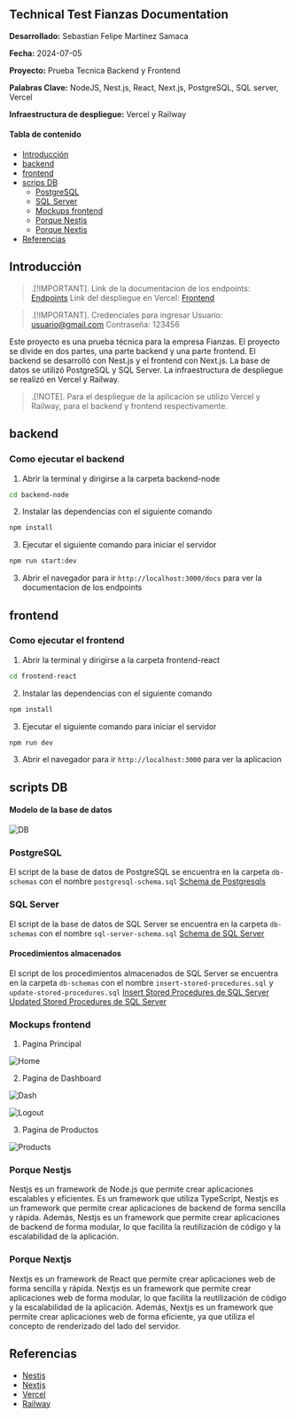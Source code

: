 ## Technical Test Fianzas Documentation

**Desarrollado:** Sebastian Felipe Martinez Samaca

**Fecha:** 2024-07-05

**Proyecto:** Prueba Tecnica Backend y Frontend

**Palabras Clave:** NodeJS, Nest.js, React, Next.js, PostgreSQL, SQL server, Vercel

**Infraestructura de despliegue:** Vercel y Railway

#### Tabla de contenido

- [Introducción](#introducción)
- [backend](#backend)
- [frontend](#frontend)
- [scrips DB](#scripts-db)
  - [PostgreSQL](#postgresql)
  - [SQL Server](#sql-server)
  - [Mockups frontend](#mockups-frontend)
  - [Porque Nestjs](#porque-nestjs)
  - [Porque Nextjs](#porque-nextjs)
- [Referencias](#referencias)

## Introducción

> .[!IMPORTANT].
> Link de la documentacion de los endpoints: [Endpoints](https://technical-test-fianzas-development.up.railway.app/docs#/)
> Link del despliegue en Vercel: [Frontend](https://technical-test-fianzas-frontend.vercel.app/)

> .[!IMPORTANT].
> Credenciales para ingresar
> Usuario: usuario@gmail.com
> Contraseña: 123456

Este proyecto es una prueba técnica para la empresa Fianzas. El proyecto se divide en dos partes, una parte backend y una parte frontend. El backend se desarrolló con Nest.js y el frontend con Next.js. La base de datos se utilizó PostgreSQL y SQL Server. La infraestructura de despliegue se realizó en Vercel y Railway.

> .[!NOTE].
> Para el despliegue de la aplicacion se utilizo Vercel y Railway, para el backend y frontend respectivamente.

## backend

### Como ejecutar el backend

1. Abrir la terminal y dirigirse a la carpeta backend-node

```bash
cd backend-node
```

2. Instalar las dependencias con el siguiente comando

```bash
npm install
```

3. Ejecutar el siguiente comando para iniciar el servidor

```bash
npm run start:dev
```

3. Abrir el navegador para ir `http://localhost:3000/docs` para ver la documentacion de los endpoints

## frontend

### Como ejecutar el frontend

1. Abrir la terminal y dirigirse a la carpeta frontend-react

```bash
cd frontend-react
```

2. Instalar las dependencias con el siguiente comando

```bash
npm install
```

3. Ejecutar el siguiente comando para iniciar el servidor

```bash
npm run dev
```

3. Abrir el navegador para ir `http://localhost:3000` para ver la aplicacion

## scripts DB

#### Modelo de la base de datos

![DB](./assets/db-fianzas.png)

### PostgreSQL

El script de la base de datos de PostgreSQL se encuentra en la carpeta `db-schemas` con el nombre `postgresql-schema.sql`
[Schema de Postgresqls](./db-schemas/postgresql-schema.sql)

### SQL Server

El script de la base de datos de SQL Server se encuentra en la carpeta `db-schemas` con el nombre `sql-server-schema.sql`
[Schema de SQL Server](./db-schemas/sql-server-schema.sql)

#### Procedimientos almacenados

El script de los procedimientos almacenados de SQL Server se encuentra en la carpeta `db-schemas` con el nombre `insert-stored-procedures.sql` y `update-stored-procedures.sql`
[Insert Stored Procedures de SQL Server](./db-schemas/insert-stored-procedures.sql)
[Updated Stored Procedures de SQL Server](./db-schemas/update-stored-procedures.sql)

### Mockups frontend

1. Pagina Principal

![Home](./assets/home.png)

2. Pagina de Dashboard

![Dash](./assets/dash.png)

![Logout](./assets/products.png)

3. Pagina de Productos

![Products](./assets/logout.png)

### Porque Nestjs

Nestjs es un framework de Node.js que permite crear aplicaciones escalables y eficientes. Es un framework que utiliza TypeScript, Nestjs es un framework que permite crear aplicaciones de backend de forma sencilla y rápida. Además, Nestjs es un framework que permite crear aplicaciones de backend de forma modular, lo que facilita la reutilización de código y la escalabilidad de la aplicación.

### Porque Nextjs

Nextjs es un framework de React que permite crear aplicaciones web de forma sencilla y rápida. Nextjs es un framework que permite crear aplicaciones web de forma modular, lo que facilita la reutilización de código y la escalabilidad de la aplicación. Además, Nextjs es un framework que permite crear aplicaciones web de forma eficiente, ya que utiliza el concepto de renderizado del lado del servidor.

## Referencias

- [Nestjs](https://nestjs.com/)
- [Nextjs](https://nextjs.org/)
- [Vercel](https://vercel.com/)
- [Railway](https://railway.app/)
